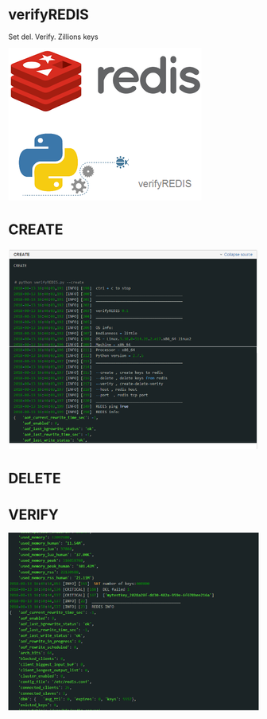 # verifyREDIS
Set del. Verify. Zillions keys

![](https://github.com/valdemarpavesi/verifyREDIS/blob/master/verifyREDIS.png)


# CREATE 
![](https://github.com/valdemarpavesi/verifyREDIS/blob/master/create2.png)

# DELETE

# VERIFY
![](https://github.com/valdemarpavesi/verifyREDIS/blob/master/verify.png)
